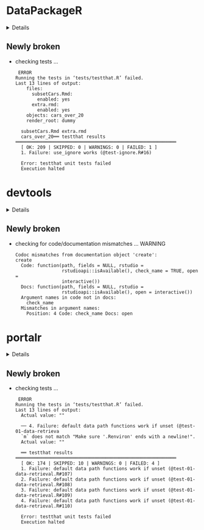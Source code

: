 # DataPackageR

<details>

* Version: 0.15.7
* Source code: https://github.com/cran/DataPackageR
* URL: https://github.com/ropensci/DataPackageR
* BugReports: https://github.com/ropensci/DataPackageR/issues
* Date/Publication: 2019-03-30 17:40:03 UTC
* Number of recursive dependencies: 105

Run `revdep_details(,"DataPackageR")` for more info

</details>

## Newly broken

*   checking tests ...
    ```
     ERROR
    Running the tests in ‘tests/testthat.R’ failed.
    Last 13 lines of output:
        files:
          subsetCars.Rmd:
            enabled: yes
          extra.rmd:
            enabled: yes
        objects: cars_over_20
        render_root: dummy
      
      subsetCars.Rmd extra.rmd
      cars_over_20══ testthat results  ═══════════════════════════════════════════════════════════
      [ OK: 209 | SKIPPED: 0 | WARNINGS: 0 | FAILED: 1 ]
      1. Failure: use_ignore works (@test-ignore.R#16) 
      
      Error: testthat unit tests failed
      Execution halted
    ```

# devtools

<details>

* Version: 2.2.1
* Source code: https://github.com/cran/devtools
* URL: https://github.com/r-lib/devtools
* BugReports: https://github.com/r-lib/devtools/issues
* Date/Publication: 2019-09-24 15:00:02 UTC
* Number of recursive dependencies: 123

Run `revdep_details(,"devtools")` for more info

</details>

## Newly broken

*   checking for code/documentation mismatches ... WARNING
    ```
    Codoc mismatches from documentation object 'create':
    create
      Code: function(path, fields = NULL, rstudio =
                     rstudioapi::isAvailable(), check_name = TRUE, open =
                     interactive())
      Docs: function(path, fields = NULL, rstudio =
                     rstudioapi::isAvailable(), open = interactive())
      Argument names in code not in docs:
        check_name
      Mismatches in argument names:
        Position: 4 Code: check_name Docs: open
    ```

# portalr

<details>

* Version: 0.2.7
* Source code: https://github.com/cran/portalr
* URL: https://weecology.github.io/portalr/, https://github.com/weecology/portalr
* BugReports: https://github.com/weecology/portalr/issues
* Date/Publication: 2019-10-04 22:00:02 UTC
* Number of recursive dependencies: 121

Run `revdep_details(,"portalr")` for more info

</details>

## Newly broken

*   checking tests ...
    ```
     ERROR
    Running the tests in ‘tests/testthat.R’ failed.
    Last 13 lines of output:
      Actual value: ""
      
      ── 4. Failure: default data path functions work if unset (@test-01-data-retrieva
      `m` does not match "Make sure '.Renviron' ends with a newline!".
      Actual value: ""
      
      ══ testthat results  ═══════════════════════════════════════════════════════════
      [ OK: 174 | SKIPPED: 10 | WARNINGS: 0 | FAILED: 4 ]
      1. Failure: default data path functions work if unset (@test-01-data-retrieval.R#107) 
      2. Failure: default data path functions work if unset (@test-01-data-retrieval.R#108) 
      3. Failure: default data path functions work if unset (@test-01-data-retrieval.R#109) 
      4. Failure: default data path functions work if unset (@test-01-data-retrieval.R#110) 
      
      Error: testthat unit tests failed
      Execution halted
    ```

